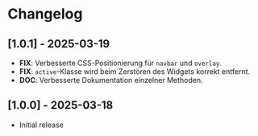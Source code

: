 # Changelog

## [1.0.1] - 2025-03-19

- **FIX**: Verbesserte CSS-Positionierung für `navbar` und `overlay`.
- **FIX**: `active`-Klasse wird beim Zerstören des Widgets korrekt entfernt.
- **DOC**: Verbesserte Dokumentation einzelner Methoden.

## [1.0.0] - 2025-03-18

- Initial release
